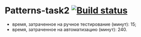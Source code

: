 # Patterns-task2 [![Build status](https://ci.appveyor.com/api/projects/status/w6nnr1sgjgydic9c?svg=true)](https://ci.appveyor.com/project/Kvazavr/patterns-task2)

   - время, затраченное на ручное тестирование (минут): 15;
   - время, затраченное на автоматизацию (минут): 240.
